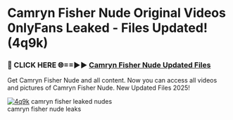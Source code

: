 # Camryn Fisher Nude Original Videos 0nlyFans Leaked - Files Updated! (4q9k)

<h3>🔴 CLICK HERE 🌐==►► <a href="https://tinyurl.com/5h6xmrr3" rel="nofollow">Camryn Fisher Nude Updated Files</a></h3>

Get Camryn Fisher Nude and all content. Now you can access all videos and pictures of Camryn Fisher Nude. New Updated Files 2025!

[![4q9k](https://i.imgur.com/KVD873Z.gif)](https://tinyurl.com/5h6xmrr3)
camryn fisher leaked nudes<br>
camryn fisher nude leaks
